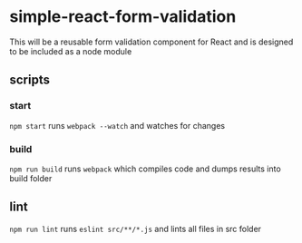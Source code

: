 # simple-react-form-validation
This will be a reusable form validation component for React and is designed to be included as a node module

## scripts

### start

```npm start```
runs ```webpack --watch``` and watches for changes

### build

```npm run build```
runs ```webpack``` which compiles code and dumps results into build folder


## lint
```npm run lint```
runs ```eslint src/**/*.js``` and lints all files in src folder
